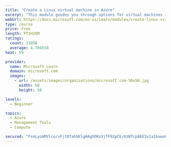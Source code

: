 ```yaml
---
title: "Create a Linux virtual machine in Azure"
excerpt: "This module guides you through options for virtual machines in Azure, creating and connecting a Linux virtual machine, and configuring your network settings."
webUrl: https://docs.microsoft.com/en-us/learn/modules/create-linux-virtual-machine-in-azure/
type: course
price: Free
length: PT1H26M
ratings:
  count: 11058
  average: 4.704558
heat: 59

provider:
  name: Microsoft Learn
  domain: microsoft.com
  images:
    - url: /assets/images/organizations/microsoft.com-50x50.jpg
      width: 50
      height: 50

levels:
  - Beginner

topics:
  - Azure
  - Management Tools
  - Compute

secured: "FsoLyoAMVlco/vFjtDTahSKlgHAgUOKsVjTF92pCE/UzNTcp8EE3v1a1bvwoCuDLMbREQFb2UG/g1Hnl6an0Mm2dAuccACZMCpt1ZTO6Ofw5SKYdLKeImBEI7vjfpSGl5J+vidZu/2C6zaBdH2Hwan1cref0T9dEMCxY7HCPqCoKty/81Nn6AJqlcICn5E53B1y0XA9KNUWPybXgzA5b+x/dGHkEdDwBM0vGAWJ6SYG9ZZgb6EW2Mpu3Fx74yi6whBNuxTLVqRsKbeoW/1t/xOIqbosycohDijl8E91zexw6Mcs+QtRkWjzTWCP1F9oKVzwWl8nRwXuja1wbmRUu8EWZwMsEkNcC6qvsVSu6KYAoHRJGZIsDhsuAcA90S4xVKVyWNwf+C2AzUthm8Q1OkDOMTMEF6PFLij77qQYjc40=;zxp1g9eabvA3NNMxVDtyBw=="
---
```


